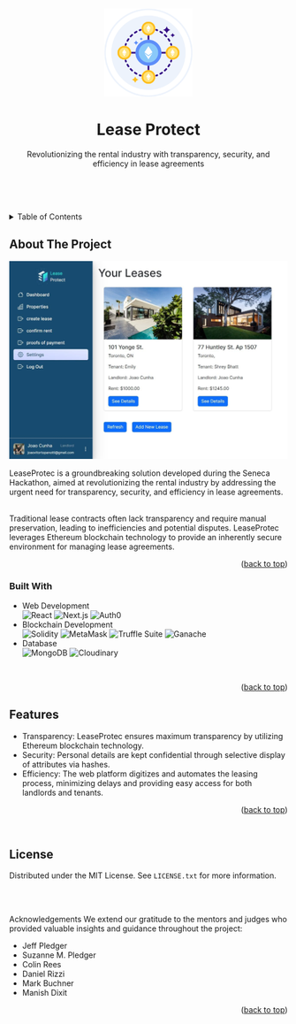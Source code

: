 <!-- Improved compatibility of back to top link: See: https://github.com/othneildrew/Best-README-Template/pull/73 -->
<a name="readme-top"></a>

<!-- PROJECT LOGO -->
<br />
<div align="center">
  <a href="https://github.com/joaovitortc/KuKeen">
    <img src="/ethereum-blockchain.png" alt="Logo" width="160" height="160">
  </a>

  <h1 align="center">Lease Protect</h1>

  <p align="center">
    Revolutionizing the rental industry with transparency, security, and efficiency in lease agreements
    <br />
    <br />
  </p>
</div>

<br /><br />

<!-- TABLE OF CONTENTS -->
<details>
  <summary>Table of Contents</summary>
  <ol>
    <li>
      <a href="#about-the-project">About The Project</a>
      <ul>
        <li><a href="#built-with">Built With</a></li>
      </ul>
    </li>
    <li><a href="#file-structure">File Structure</a></li>
    <li><a href="#features">Features</a></li>
    <li><a href="#contact">Contact</a></li>
    <li><a href="#acknowledgments">Acknowledgments</a></li>
  </ol>
</details>



<!-- ABOUT THE PROJECT -->
## About The Project

<img src="/lease-protect.jpg" alt="Logo" >

<p>LeaseProtec is a groundbreaking solution developed during the Seneca Hackathon, aimed at revolutionizing the rental industry by addressing the urgent need for transparency, security, and efficiency in lease agreements.<p/>
    <br/> 
    Traditional lease contracts often lack transparency and require manual preservation, leading to inefficiencies and potential disputes. LeaseProtec leverages Ethereum blockchain technology to provide an inherently secure environment for managing lease agreements.

<p align="right">(<a href="#readme-top">back to top</a>)</p>



### Built With

* Web Development <br/>
 ![React](https://img.shields.io/badge/React-61DAFB?style=for-the-badge&logo=react&logoColor=white)
 ![Next.js](https://img.shields.io/badge/Next.js-000000?style=for-the-badge&logo=nextdotjs&logoColor=white)
 ![Auth0](https://img.shields.io/badge/Auth0-EB5424?style=for-the-badge&logo=auth0&logoColor=white) <br/>
* Blockchain Development <br/>
  ![Solidity](https://img.shields.io/badge/Solidity-363636?style=for-the-badge&logo=solidity&logoColor=white)
 ![MetaMask](https://img.shields.io/badge/MetaMask-e2761b?style=for-the-badge&logo=metamask&logoColor=white)
 ![Truffle Suite](https://img.shields.io/badge/Truffle-5e4c9a?style=for-the-badge&logo=truffle&logoColor=white)
 ![Ganache](https://img.shields.io/badge/Ganache-ff7043?style=for-the-badge&logo=ganache&logoColor=white) <br/>
* Database<br/>
 ![MongoDB](https://img.shields.io/badge/MongoDB-47A248?style=for-the-badge&logo=mongodb&logoColor=white)
 ![Cloudinary](https://img.shields.io/badge/Cloudinary-3448c5?style=for-the-badge&logo=cloudinary&logoColor=white)
<br/>

<p align="right">(<a href="#readme-top">back to top</a>)</p>


<!-- USAGE EXAMPLES -->
## Features

* Transparency: LeaseProtec ensures maximum transparency by utilizing Ethereum blockchain technology.
* Security: Personal details are kept confidential through selective display of attributes via hashes.
* Efficiency: The web platform digitizes and automates the leasing process, minimizing delays and providing easy access for both landlords and tenants.
<p align="right">(<a href="#readme-top">back to top</a>)</p>
</br>

<!-- LICENSE -->
## License

Distributed under the MIT License. See `LICENSE.txt` for more information.

</br>


</br>

<!-- ACKNOWLEDGMENTS -->
Acknowledgements
We extend our gratitude to the mentors and judges who provided valuable insights and guidance throughout the project:

* Jeff Pledger
* Suzanne M. Pledger
* Colin Rees
* Daniel Rizzi 
* Mark Buchner
* Manish Dixit
<p align="right">(<a href="#readme-top">back to top</a>)</p>
</br>
</br>


